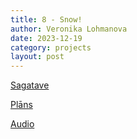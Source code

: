 ```yaml
---
title: 8 - Snow!
author: Veronika Lohmanova
date: 2023-12-19
category: projects
layout: post
---
```


[Sagatave](https://tinyurl.com/snowglobestarter)

[Plāns](https://appinventor.mit.edu/explore/sites/all/files/ai2tutorials/SnowGlobe/SnowGlobeProject.pdf)

[Audio](https://drive.google.com/file/d/1S175Kavvubrq-V2FhvpLdUNGffntGqVa/view?usp=sharing)


